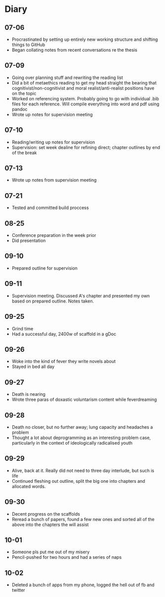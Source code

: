 # Diary

## 07-06
* Procrastinated by setting up entirely new working structure and shifting things to GitHub
* Began collating notes from recent conversations re the thesis

## 07-09
* Going over planning stuff and rewriting the reading list
* Did a bit of metaethics reading to get my head straight the bearing that cognitivist/non-cognitivist and moral realist/anti-realist positions have on the topic
* Worked on referencing system. Probably going to go with individual .bib files for each reference. Will compile everything into word and pdf using pandoc
* Wrote up notes for supervision meeting

## 07-10
* Reading/writing up notes for supervision
* Supervision: set week dealine for refining direct; chapter outlines by end of the break

## 07-13
* Wrote up notes from supervision meeting

## 07-21
* Tested and committed build proccess

## 08-25
* Conference preparation in the week prior
* Did presentation

## 09-10
* Prepared outline for supervision

## 09-11
* Supervision meeting. Discussed A's chapter and presented my own based on prepared outline. Notes taken.

## 09-25
* Grind time
* Had a successful day, 2400w of scaffold in a gDoc

## 09-26
* Woke into the kind of fever they write novels about
* Stayed in bed all day

## 09-27
* Death is nearing
* Wrote three paras of doxastic voluntarism content while feverdreaming

## 09-28
* Death no closer, but no further away; lung capacity and headaches a problem
* Thought a lot about deprogramming as an interesting problem case, particularly in the context of ideologically radicalised youth

## 09-29
* Alive, back at it. Really did not need to three day interlude, but such is life
* Continued fleshing out outline, split the big one into chapters and allocated words.

## 09-30
* Decent progress on the scaffolds
* Reread a bunch of papers, found a few new ones and sorted all of the above into the chapters the will assist

## 10-01
* Someone pls put me out of my misery
* Pencil-pushed for two hours and had a series of naps

## 10-02
* Deleted a bunch of apps from my phone, logged the hell out of fb and twitter
